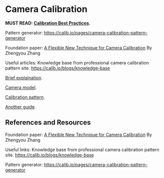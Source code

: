 # Camera Calibration

**MUST READ: [Calibration Best Practices](https://web.archive.org/web/20200114033315/https://calib.io/blogs/knowledge-base/calibration-best-practices).**

Pattern generator:
https://calib.io/pages/camera-calibration-pattern-generator

Foundation paper:
[A Flexible New Technique for Camera Calibration](https://www.microsoft.com/en-us/research/wp-content/uploads/2016/02/tr98-71.pdf) By Zhengyou Zhang

Useful articles:
Knowledge base from professional camera calibration pattern site. https://calib.io/blogs/knowledge-base

[Brief explaination](https://web.archive.org/web/20200114033506/https://calib.io/blogs/knowledge-base/camera-calibration).

[Camera model](https://web.archive.org/web/20200114033752/https://calib.io/blogs/knowledge-base/camera-calibration-101).

[Calibration pattern](https://web.archive.org/web/20200114033941/https://calib.io/blogs/knowledge-base/calibration-patterns-explained).

[Another guide](https://web.archive.org/web/20200114034322/https://pgaleone.eu/computer-vision/2018/03/04/camera-calibration-guidelines/).

## References and Resources
Foundation paper:
[A Flexible New Technique for Camera Calibration](https://www.microsoft.com/en-us/research/wp-content/uploads/2016/02/tr98-71.pdf) By Zhengyou Zhang

Useful links:
Knowledge base from professional camera calibration pattern site. https://calib.io/blogs/knowledge-base

Pattern generator:
https://calib.io/pages/camera-calibration-pattern-generator
